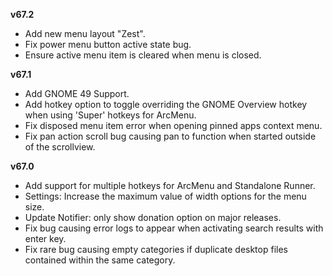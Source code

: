 <b><span size="large">v67.2</span></b>

- Add new menu layout "Zest".
- Fix power menu button active state bug.
- Ensure active menu item is cleared when menu is closed.

<b><span size="large">v67.1</span></b>

- Add GNOME 49 Support.
- Add hotkey option to toggle overriding the GNOME Overview hotkey when using 'Super' hotkeys for ArcMenu.
- Fix disposed menu item error when opening pinned apps context menu.
- Fix pan action scroll bug causing pan to function when started outside of the scrollview.

<b><span size="large">v67.0</span></b>

- Add support for multiple hotkeys for ArcMenu and Standalone Runner.
- Settings: Increase the maximum value of width options for the menu size.
- Update Notifier: only show donation option on major releases.
- Fix bug causing error logs to appear when activating search results with enter key.
- Fix rare bug causing empty categories if duplicate desktop files contained within the same category.